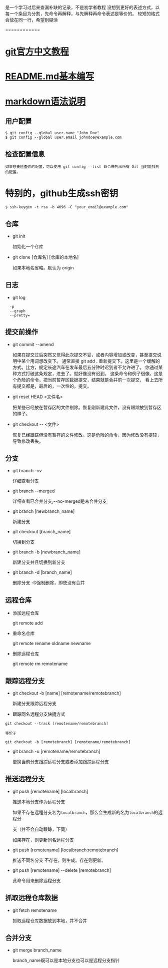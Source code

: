 
是一个学习过后来查漏补缺的记录，不是初学者教程
没想到更好的表述方式，以每一个条目为分割，先命令再解释，与先解释再命令表述是等价的。
较短的格式会放在同一行，希望别糊涂

============

# [git官方中文教程](https://git-scm.com/book/zh/v2)
# [README.md基本编写](https://www.cnblogs.com/shiy/p/6526868.html)
# [markdown语法说明](https://www.appinn.com/markdown)
   
## 用户配置
    $ git config --global user.name "John Doe"
    $ git config --global user.email johndoe@example.com
    
## 检查配置信息

    如果想要检查你的配置，可以使用 git config --list 命令来列出所有 Git 当时能找到的配置。
# 特别的，github生成ssh密钥
    $ ssh-keygen -t rsa -b 4096 -C "your_email@example.com"
## 仓库
  * git init
  
    初始化一个仓库
  * git clone [仓库名]  [仓库的本地名]
  
    如果本地名省略。默认为 origin
    
## 日志
  * git log
  ```text
    -p
    --graph
    --pretty=
  ```
## 提交前操作
    
  * git commit --amend 
    
    如果在提交过后突然又觉得此次提交不妥，或者内容增加或改变，甚至提交说明中某个用词想改变下。
    通常直接 git add . 重新提交下。这里是一个缓解的方式。比方，规定长途汽车在发车最后五分钟时迟到者不允许进了。
    你通过某种方式打破这条规定，进去了。就好像没有迟到。
    这条命令和例子很像。这是个危险的命令，把当前暂存区数据提交，结果就是合并前一次提交，
    看上去所有提交都是，最后的，一次性的，提交。
    
  * git reset HEAD <文件名>
  
    把某些已经放在暂存区的文件剔除。恢复刚新建此文件，没有跟踪放到暂存区的样子。
    
  * git checkout -- <文件>
    
    恢复已经跟踪但没有暂存的文件修改。这是危险的命令，因为修改没有提较，导致修改丢失。
    
## 分支
  * git branch -vv
  
     详细查看分支
  * git branch --merged

     详细查看已合并分支;--no-merged是未合并分支
  * git branch [newbranch_name]
  
    新建分支
  * git checkout [branch_name]
  
    切换到分支
  * git branch -b [newbranch_name]
  
    新建分支并且切换到新分支
  * git branch -d [branch_name]
  
    删除分支 -D强制删除，即使没有合并
    
## 远程仓库 

  * 添加远程仓库
  
    git remote add <anyname> <url>
  * 重命名仓库
   
    git remote rename oldname newname
    
  * 删除远程仓库
  
    git remote rm remotename
 
## 跟踪远程分支
  * git checkout -b [name]  [remotename/remotebranch] 
  
    新建分支跟踪远程分支
  
  *  跟踪同名远程分支快捷方式
  
    git checkout --track [remotename/remotebranch]
    
    等价于
    
    git checkout -b [remotebranch] [remotename/remotebranch]
    
  * git branch -u [remotename/remotebranch] 
  
    更换当前分支跟踪远程分支或者添加跟踪远程分支
    
## 推送远程分支
  * git push [remotename]  [localbranch] 
  
    推送本地分支作为远程分支
  
    如果不存在远程分支名为`localbranch`，那么会生成新的名为`localbranch`的远程分
    
    支（并不会自动跟踪，下同）
    
    如果存在，则更新同名远程分支
    
  * git push [remotename]  [localbranch:remotebranch] 
    
    推送不同名分支
    不存在，则生成。存在则更新。
  * git push [remotename] --delete [remotebranch]
  
    此命令用来删除远程分支
    
## 抓取远程仓库数据
  * git fetch remotename 
  
    抓取远程仓库数据放到本地，并不合并
    
## 合并分支
  * git merge branch_name
  
    branch_name既可以是本地分支也可以是远程分支指针

